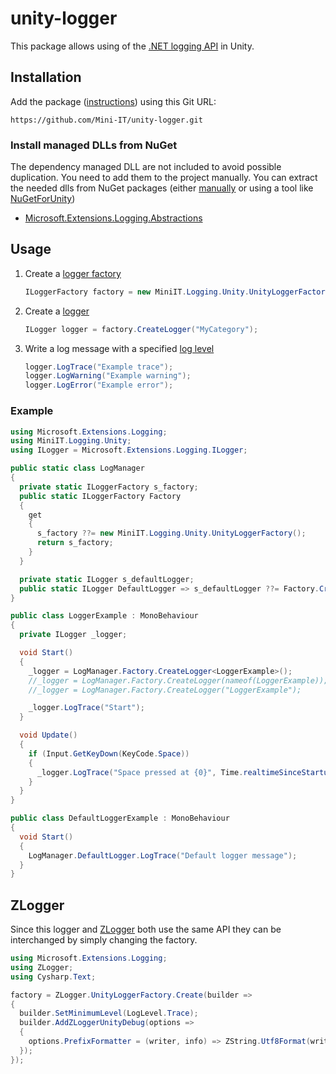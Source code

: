 # unity-logger
This package allows using of the [.NET logging API](https://learn.microsoft.com/en-us/dotnet/core/extensions/logging) in Unity.

## Installation
Add the package ([instructions](https://docs.unity3d.com/Manual/upm-ui-giturl.html)) using this Git URL:
```
https://github.com/Mini-IT/unity-logger.git
```
### Install managed DLLs from NuGet
The dependency managed DLL are not included to avoid possible duplication. You need to add them to the project manually. You can extract the needed dlls from NuGet packages (either [manually](https://stackoverflow.com/a/61187711) or using a tool like [NuGetForUnity](https://github.com/GlitchEnzo/NuGetForUnity))
* [Microsoft.Extensions.Logging.Abstractions](https://www.nuget.org/packages/Microsoft.Extensions.Logging.Abstractions/7.0.1)

## Usage
1. Create a [logger factory](https://learn.microsoft.com/en-us/dotnet/api/microsoft.extensions.logging.iloggerfactory)
   ```cs
   ILoggerFactory factory = new MiniIT.Logging.Unity.UnityLoggerFactory();
   ```
2. Create a [logger](https://learn.microsoft.com/en-us/dotnet/api/microsoft.extensions.logging.ilogger)
   ```cs
   ILogger logger = factory.CreateLogger("MyCategory");
   ```
3. Write a log message with a specified [log level](https://learn.microsoft.com/en-us/dotnet/core/extensions/logging?tabs=command-line#log-level)
   ```cs
   logger.LogTrace("Example trace");
   logger.LogWarning("Example warning");
   logger.LogError("Example error");
   ```
### Example
```cs
using Microsoft.Extensions.Logging;
using MiniIT.Logging.Unity;
using ILogger = Microsoft.Extensions.Logging.ILogger;

public static class LogManager
{
  private static ILoggerFactory s_factory;
  public static ILoggerFactory Factory
  {
    get
    {
      s_factory ??= new MiniIT.Logging.Unity.UnityLoggerFactory();
      return s_factory;
    }
  }

  private static ILogger s_defaultLogger;
  public static ILogger DefaultLogger => s_defaultLogger ??= Factory.CreateLogger("");
}

public class LoggerExample : MonoBehaviour
{
  private ILogger _logger;

  void Start()
  {
    _logger = LogManager.Factory.CreateLogger<LoggerExample>();         // category is the full class name
    //_logger = LogManager.Factory.CreateLogger(nameof(LoggerExample)); // category is the short class name
    //_logger = LogManager.Factory.CreateLogger("LoggerExample");       // custom category

    _logger.LogTrace("Start");
  }

  void Update()
  {
    if (Input.GetKeyDown(KeyCode.Space))
    {
      _logger.LogTrace("Space pressed at {0}", Time.realtimeSinceStartup);
    }
  }
}

public class DefaultLoggerExample : MonoBehaviour
{
  void Start()
  {
    LogManager.DefaultLogger.LogTrace("Default logger message");
  }
}
```

## ZLogger
Since this logger and [ZLogger](https://github.com/Cysharp/ZLogger#unity) both use the same API they can be interchanged by simply changing the factory.
```cs
using Microsoft.Extensions.Logging;
using ZLogger;
using Cysharp.Text;

factory = ZLogger.UnityLoggerFactory.Create(builder =>
{
  builder.SetMinimumLevel(LogLevel.Trace);
  builder.AddZLoggerUnityDebug(options =>
  {
    options.PrefixFormatter = (writer, info) => ZString.Utf8Format(writer, "[{0}] ", info.CategoryName);
  });
});
```
